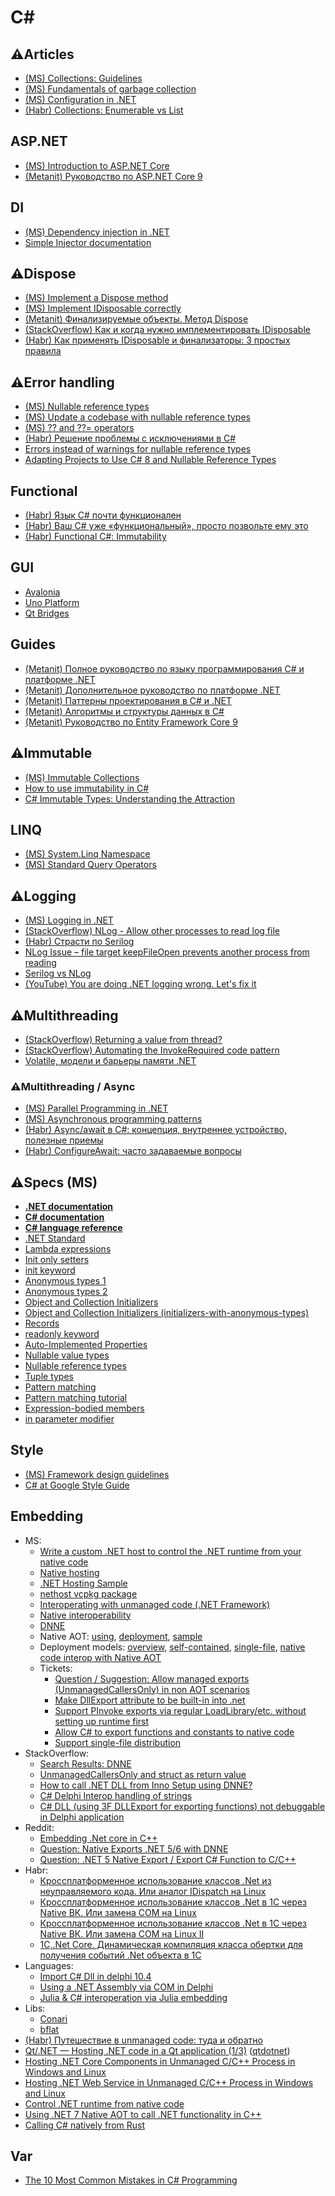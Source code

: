 # C#

## ⚠️Articles
* [(MS) Collections: Guidelines](https://docs.microsoft.com/en-us/dotnet/standard/design-guidelines/guidelines-for-collections)
* [(MS) Fundamentals of garbage collection](https://docs.microsoft.com/en-us/dotnet/standard/garbage-collection/fundamentals)
* [(MS) Configuration in .NET](https://docs.microsoft.com/en-us/dotnet/core/extensions/configuration)
* [(Habr) Collections: Enumerable vs List](https://habr.com/ru/post/519150/)

## ASP.NET
* [(MS) Introduction to ASP.NET Core](https://docs.microsoft.com/en-us/aspnet/core/introduction-to-aspnet-core)
* [(Metanit) Руководство по ASP.NET Core 9](https://metanit.com/sharp/aspnet6/)

## DI
* [(MS) Dependency injection in .NET](https://docs.microsoft.com/en-us/dotnet/core/extensions/dependency-injection)
* [Simple Injector documentation](https://docs.simpleinjector.org/en/latest/index.html)

## ⚠️Dispose
* [(MS) Implement a Dispose method](https://docs.microsoft.com/en-us/dotnet/standard/garbage-collection/implementing-dispose)
* [(MS) Implement IDisposable correctly](https://docs.microsoft.com/en-us/dotnet/fundamentals/code-analysis/quality-rules/ca1063?view=vs-2019)
* [(Metanit) Финализируемые объекты. Метод Dispose](https://metanit.com/sharp/tutorial/8.2.php)
* [(StackOverflow) Как и когда нужно имплементировать IDisposable](https://ru.stackoverflow.com/questions/486696/%D0%9A%D0%B0%D0%BA-%D0%B8-%D0%BA%D0%BE%D0%B3%D0%B4%D0%B0-%D0%BD%D1%83%D0%B6%D0%BD%D0%BE-%D0%B8%D0%BC%D0%BF%D0%BB%D0%B5%D0%BC%D0%B5%D0%BD%D1%82%D0%B8%D1%80%D0%BE%D0%B2%D0%B0%D1%82%D1%8C-idisposable)
* [(Habr) Как применять IDisposable и финализаторы: 3 простых правила](https://habr.com/ru/post/89720/)

## ⚠️Error handling
* [(MS) Nullable reference types](https://docs.microsoft.com/en-us/dotnet/csharp/nullable-references)
* [(MS) Update a codebase with nullable reference types](https://docs.microsoft.com/en-us/dotnet/csharp/nullable-migration-strategies)
* [(MS) ?? and ??= operators](https://docs.microsoft.com/en-us/dotnet/csharp/language-reference/operators/null-coalescing-operator)
* [(Habr) Решение проблемы с исключениями в C#](https://habr.com/ru/company/vdsina/blog/523618/)
* [Errors instead of warnings for nullable reference types](https://www.tabsoverspaces.com/233764-switch-to-errors-instead-of-warnings-for-nullable-reference-types-in-csharp-8)
* [Adapting Projects to Use C# 8 and Nullable Reference Types](https://www.infoq.com/articles/csharp-nullable-reference-case-study/)

## Functional
* [(Habr) Язык C# почти функционален](https://habr.com/ru/companies/piter/articles/321546/)
* [(Habr) Ваш C# уже «функциональный», просто позвольте ему это](https://habr.com/ru/articles/493484/)
* [(Habr) Functional C#: Immutability](https://habr.com/ru/articles/266873/)

## GUI
* [Avalonia](https://avaloniaui.net/)
* [Uno Platform](https://platform.uno/)
* [Qt Bridges](https://www.qt.io/qt-bridges)

## Guides
* [(Metanit) Полное руководство по языку программирования С# и платформе .NET](https://metanit.com/sharp/tutorial/)
* [(Metanit) Дополнительное руководство по платформе .NET](https://metanit.com/sharp/dotnet/)
* [(Metanit) Паттерны проектирования в C# и .NET](https://metanit.com/sharp/patterns/)
* [(Metanit) Алгоритмы и структуры данных в C#](https://metanit.com/sharp/algoritm/)
* [(Metanit) Руководство по Entity Framework Core 9](https://metanit.com/sharp/efcore/)

## ⚠️Immutable
* [(MS) Immutable Collections](https://learn.microsoft.com/en-us/archive/msdn-magazine/2017/march/net-framework-immutable-collections)
* [How to use immutability in C#](https://www.infoworld.com/article/2258775/how-to-use-immutability-in-csharp.html)
* [C# Immutable Types: Understanding the Attraction](https://blog.ndepend.com/c-sharp-immutable-types-understanding-attraction/)

## LINQ
* [(MS) System.Linq Namespace](https://docs.microsoft.com/en-us/dotnet/api/system.linq)
* [(MS) Standard Query Operators](https://docs.microsoft.com/en-us/dotnet/csharp/programming-guide/concepts/linq/standard-query-operators-overview)

## ⚠️Logging
* [(MS) Logging in .NET](https://docs.microsoft.com/en-us/dotnet/core/extensions/logging)
* [(StackOverflow) NLog - Allow other processes to read log file](https://stackoverflow.com/questions/56889663/nlog-allow-other-processes-to-read-log-file)
* [(Habr) Страсти по Serilog](https://habr.com/ru/post/550582/)
* [NLog Issue – file target keepFileOpen prevents another process from reading](https://github.com/NLog/NLog/issues/2967)
* [Serilog vs NLog](https://blog.elmah.io/serilog-vs-nlog/)
* [(YouTube) You are doing .NET logging wrong. Let's fix it](https://www.youtube.com/watch?v=bnVfrd3lRv8)

## ⚠️Multithreading
* [(StackOverflow) Returning a value from thread?](https://stackoverflow.com/questions/1314155/returning-a-value-from-thread)
* [(StackOverflow) Automating the InvokeRequired code pattern](https://stackoverflow.com/questions/2367718/automating-the-invokerequired-code-pattern)
* [Volatile, модели и барьеры памяти .NET](https://boyarincev.net/articles/dotnet/volatile-memory-barriers-models/)

### ⚠️Multithreading / Async
* [(MS) Parallel Programming in .NET](https://docs.microsoft.com/en-us/dotnet/standard/parallel-programming/)
* [(MS) Asynchronous programming patterns](https://docs.microsoft.com/en-us/dotnet/standard/asynchronous-programming-patterns/)
* [(Habr) Async/await в C#: концепция, внутреннее устройство, полезные приемы](https://habr.com/ru/post/470830/)
* [(Habr) ConfigureAwait: часто задаваемые вопросы](https://habr.com/ru/post/482354/)

## ⚠️Specs (MS)
* [**.NET documentation**](https://learn.microsoft.com/en-us/dotnet/fundamentals/)
* [**C# documentation**](https://learn.microsoft.com/en-us/dotnet/csharp/tour-of-csharp/)
* [**C# language reference**](https://learn.microsoft.com/en-us/dotnet/csharp/language-reference/)
* [.NET Standard](https://docs.microsoft.com/en-us/dotnet/standard/net-standard)
* [Lambda expressions](https://docs.microsoft.com/en-us/dotnet/csharp/language-reference/operators/lambda-expressions)
* [Init only setters](https://docs.microsoft.com/en-us/dotnet/csharp/whats-new/csharp-9#init-only-setters)
* [init keyword](https://docs.microsoft.com/en-us/dotnet/csharp/language-reference/keywords/init)
* [Anonymous types 1](https://docs.microsoft.com/en-us/dotnet/csharp/language-reference/operators/new-operator#instantiation-of-anonymous-types)
* [Anonymous types 2](https://docs.microsoft.com/en-us/dotnet/csharp/fundamentals/types/anonymous-types)
* [Object and Collection Initializers](https://docs.microsoft.com/en-us/dotnet/csharp/programming-guide/classes-and-structs/object-and-collection-initializers)
* [Object and Collection Initializers (initializers-with-anonymous-types)](https://docs.microsoft.com/en-us/dotnet/csharp/programming-guide/classes-and-structs/object-and-collection-initializers#object-initializers-with-anonymous-types)
* [Records](https://docs.microsoft.com/en-us/dotnet/csharp/language-reference/builtin-types/record)
* [readonly keyword](https://docs.microsoft.com/en-us/dotnet/csharp/language-reference/keywords/readonly)
* [Auto-Implemented Properties](https://docs.microsoft.com/en-us/dotnet/csharp/programming-guide/classes-and-structs/auto-implemented-properties)
* [Nullable value types](https://docs.microsoft.com/en-us/dotnet/csharp/language-reference/builtin-types/nullable-value-types)
* [Nullable reference types](https://docs.microsoft.com/en-us/dotnet/csharp/nullable-references)
* [Tuple types](https://docs.microsoft.com/en-us/dotnet/csharp/language-reference/builtin-types/value-tuples)
* [Pattern matching](https://docs.microsoft.com/en-us/dotnet/csharp/language-reference/operators/patterns)
* [Pattern matching tutorial](https://docs.microsoft.com/en-us/dotnet/csharp/fundamentals/tutorials/pattern-matching)
* [Expression-bodied members](https://docs.microsoft.com/en-us/dotnet/csharp/programming-guide/statements-expressions-operators/expression-bodied-members)
* [in parameter modifier](https://docs.microsoft.com/en-us/dotnet/csharp/language-reference/keywords/in-parameter-modifier)

## Style
* [(MS) Framework design guidelines](https://docs.microsoft.com/en-us/dotnet/standard/design-guidelines/)
* [C# at Google Style Guide](https://google.github.io/styleguide/csharp-style.html)

## Embedding
* MS:
  * [Write a custom .NET host to control the .NET runtime from your native code](https://learn.microsoft.com/en-us/dotnet/core/tutorials/netcore-hosting)
  * [Native hosting](https://github.com/dotnet/runtime/blob/main/docs/design/features/native-hosting.md)
  * [.NET Hosting Sample](https://github.com/dotnet/samples/tree/main/core/hosting)
  * [nethost vcpkg package](https://vcpkg.io/en/package/nethost)
  * [Interoperating with unmanaged code (.NET Framework)](https://learn.microsoft.com/en-us/dotnet/framework/interop/)
  * [Native interoperability](https://learn.microsoft.com/en-us/dotnet/csharp/advanced-topics/interop/)
  * [DNNE](https://github.com/AaronRobinsonMSFT/DNNE)
  * Native AOT:
    [using](https://github.com/dotnet/runtimelab/blob/feature/NativeAOT/docs/using-nativeaot/README.md),
    [deployment](https://github.com/dotnet/docs/blob/main/docs/core/deploying/native-aot/index.md),
    [sample](https://github.com/dotnet/samples/tree/main/core/nativeaot)
  * Deployment models:
    [overview](https://learn.microsoft.com/en-us/dotnet/core/deploying/),
    [self-contained](https://learn.microsoft.com/en-us/dotnet/core/deploying/runtime-patch-selection),
    [single-file](https://learn.microsoft.com/en-us/dotnet/core/deploying/single-file/overview),
    [native code interop with Native AOT](https://learn.microsoft.com/en-us/dotnet/core/deploying/native-aot/interop)
  * Tickets:
    * [Question / Suggestion: Allow managed exports (UnmanagedCallersOnly) in non AOT scenarios](https://github.com/dotnet/runtime/issues/90126)
    * [Make DllExport attribute to be built-in into .net](https://github.com/dotnet/runtime/issues/37556)
    * [Support PInvoke exports via regular LoadLibrary/etc. without setting up runtime first](https://github.com/dotnet/runtime/issues/3750)
    * [Allow C# to export functions and constants to native code](https://github.com/dotnet/csharplang/discussions/308)
    * [Support single-file distribution](https://github.com/dotnet/runtime/issues/11201)
* StackOverflow:
  * [Search Results: DNNE](https://stackoverflow.com/search?q=dnne)
  * [UnmanagedCallersOnly and struct as return value](https://stackoverflow.com/questions/79381121/unmanagedcallersonly-and-struct-as-return-value)
  * [How to call .NET DLL from Inno Setup using DNNE?](https://stackoverflow.com/questions/72415005/how-to-call-net-dll-from-inno-setup-using-dnne)
  * [C# Delphi Interop handling of strings](https://stackoverflow.com/questions/79393500/c-sharp-delphi-interop-handling-of-strings)
  * [C# DLL (using 3F DLLExport for exporting functions) not debuggable in Delphi application](https://stackoverflow.com/questions/78155240/c-sharp-dll-using-3f-dllexport-for-exporting-functions-not-debuggable-in-delph)
* Reddit:
  * [Embedding .Net core in C++](https://www.reddit.com/r/dotnet/comments/16kqaf9/embedding_net_core_in_c/)
  * [Question: Native Exports .NET 5/6 with DNNE ](https://www.reddit.com/r/dotnet/comments/urkdxr/question_native_exports_net_56_with_dnne/)
  * [Question: .NET 5 Native Export / Export C# Function to C/C++](https://www.reddit.com/r/dotnet/comments/k7t6nb/question_net_5_native_export_export_c_function_to/)
* Habr:
  * [Кроссплатформенное использование классов .Net из неуправляемого кода. Или аналог IDispatch на Linux](https://habr.com/ru/articles/304482/)
  * [Кроссплатформенное использование классов .Net в 1С через Native ВК. Или замена COM на Linux](https://habr.com/ru/articles/304542/)
  * [Кроссплатформенное использование классов .Net в 1С через Native ВК. Или замена COM на Linux II](https://habr.com/ru/articles/307188/)
  * [1С,.Net Core. Динамическая компиляция класса обертки для получения событий .Net объекта в 1С](https://habr.com/ru/articles/309850/)
* Languages:
  * [Import C# Dll in delphi 10.4](https://en.delphipraxis.net/topic/11493-import-c-dll-in-delphi-104/)
  * [Using a .NET Assembly via COM in Delphi](https://blogs.embarcadero.com/using-a-net-assembly-via-com-in-delphi/)
  * [Julia & C# interoperation via Julia embedding](https://github.com/ShuhuaGao/JuliaCSharp/tree/main/Embedding)
* Libs:
  * [Conari](https://github.com/3F/Conari)
  * [bflat](https://github.com/bflattened/bflat)
* [(Habr) Путешествие в unmanaged code: туда и обратно](https://habr.com/ru/articles/543306/)
* [Qt/.NET — Hosting .NET code in a Qt application (1/3)](https://www.qt.io/blog/qt/.net-hosting-.net-code-in-a-qt-application) ([qtdotnet](https://github.com/qt-labs/qtdotnet))
* [Hosting .NET Core Components in Unmanaged C/C++ Process in Windows and Linux](https://www.codeproject.com/Articles/1276328/Hosting-NET-Core-Components-in-Unmanaged-C-Cpluspl)
* [Hosting .NET Web Service in Unmanaged C/C++ Process in Windows and Linux](https://www.codeproject.com/Articles/5344732/Hosting-NET-Web-Service-in-Unmanaged-C-Cplusplus-P)
* [Control .NET runtime from native code](https://dev.to/tvinko/control-net-runtime-from-native-code-473f)
* [Using .NET 7 Native AOT to call .NET functionality in C++](https://joeysenna.com/posts/nativeaot-in-c-plus-plus)
* [Calling C# natively from Rust](https://medium.com/@chyyran/calling-c-natively-from-rust-1f92c506289d)

## Var
* [The 10 Most Common Mistakes in C# Programming](https://www.toptal.com/c-sharp/top-10-mistakes-that-c-sharp-programmers-make)
